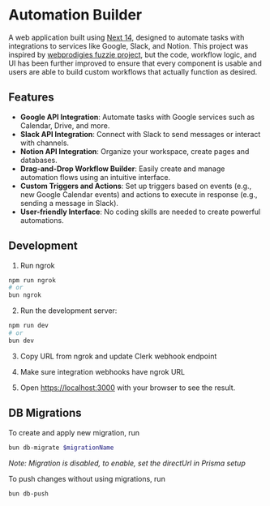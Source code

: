# Automation Builder

A web application built using [Next 14](https://nextjs.org/), designed to automate tasks with integrations to services like Google, Slack, and Notion. This project was inspired by [webprodigies fuzzie project](https://github.com/webprodigies/fuzzie-production/tree/main), but the code, workflow logic, and UI has been further improved to ensure that every component is usable and users are able to build custom workflows that actually function as desired.

## Features

- **Google API Integration**: Automate tasks with Google services such as Calendar, Drive, and more.
- **Slack API Integration**: Connect with Slack to send messages or interact with channels.
- **Notion API Integration**: Organize your workspace, create pages and databases.
- **Drag-and-Drop Workflow Builder**: Easily create and manage automation flows using an intuitive interface.
- **Custom Triggers and Actions**: Set up triggers based on events (e.g., new Google Calendar events) and actions to execute in response (e.g., sending a message in Slack).
- **User-friendly Interface**: No coding skills are needed to create powerful automations.

## Development

1. Run ngrok

```bash
npm run ngrok
# or
bun ngrok
```

2. Run the development server:

```bash
npm run dev
# or
bun dev
```

3. Copy URL from ngrok and update Clerk webhook endpoint

4. Make sure integration webhooks have ngrok URL

5. Open [https://localhost:3000](https://localhost:3000) with your browser to see the result.

## DB Migrations

To create and apply new migration, run

```bash
bun db-migrate $migrationName
```

_Note: Migration is disabled, to enable, set the directUrl in Prisma setup_

To push changes without using migrations, run

```bash
bun db-push
```
